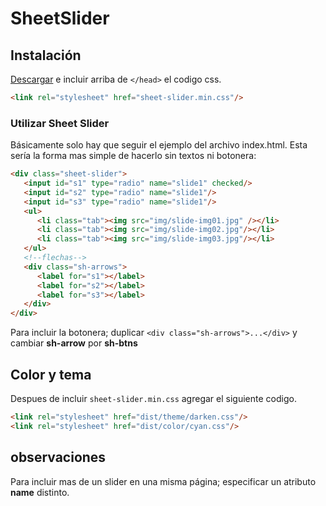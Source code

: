 # SheetSlider

## Instalación

[Descargar](https://github.com/zkreations/SheetSlider/archive/master.zip) e incluir arriba de `</head>` el codigo css.

```html
<link rel="stylesheet" href="sheet-slider.min.css"/>
```

### Utilizar Sheet Slider

Básicamente solo hay que seguir el ejemplo del archivo index.html. Esta sería la forma mas simple de hacerlo sin textos ni botonera:

```html
<div class="sheet-slider">
   <input id="s1" type="radio" name="slide1" checked/>
   <input id="s2" type="radio" name="slide1"/>
   <input id="s3" type="radio" name="slide1"/>
   <ul>
      <li class="tab"><img src="img/slide-img01.jpg" /></li>
      <li class="tab"><img src="img/slide-img02.jpg"/></li>
      <li class="tab"><img src="img/slide-img03.jpg"/></li>
   </ul>
   <!--flechas-->
   <div class="sh-arrows">
      <label for="s1"></label>
      <label for="s2"></label>
      <label for="s3"></label>
   </div>
</div>
```
Para incluir la botonera; duplicar `<div class="sh-arrows">...</div>` y cambiar **sh-arrow** por **sh-btns**

## Color y tema

Despues de incluir `sheet-slider.min.css` agregar el siguiente codigo.
```html
<link rel="stylesheet" href="dist/theme/darken.css"/>
<link rel="stylesheet" href="dist/color/cyan.css"/>
```

## observaciones

Para incluir mas de un slider en una misma página; especificar un atributo **name** distinto.